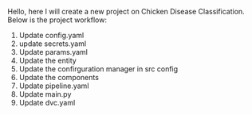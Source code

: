 Hello, here I will create a new project on Chicken Disease Classification.
Below is the project workflow:

1. Update config.yaml
2. update secrets.yaml
3. Update params.yaml
4. Update the entity
5. Update the confirguration manager in src config
6. Update the components
7. Update pipeline.yaml
8. Update main.py
9. Update dvc.yaml
